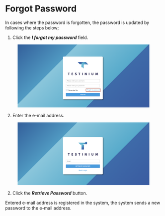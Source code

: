 # Forgot Password

In cases where the password is forgotten, the password is updated by following the steps below;

1. Click the _**I forgot my password**_ field.

<figure><img src="../.gitbook/assets/Forgot Password.png" alt=""><figcaption></figcaption></figure>

2. Enter the e-mail address.

<figure><img src="../.gitbook/assets/Reset Mail.png" alt=""><figcaption></figcaption></figure>

2. Click the _**Retrieve Password**_ button.

Entered e-mail address is registered in the system, the system sends a new password to the e-mail address.

